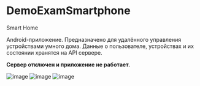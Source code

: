 # DemoExamSmartphone
Smart Home

Android-приложение. Предназначено для удалённого управления устройствами умного дома.
Данные о пользователе, устройствах и их состоянии хранятся на API сервере.

**Сервер отключен и приложение не работает.**

![image](https://user-images.githubusercontent.com/94042423/183042340-88851dcf-9d08-421f-b1c1-2a138acd0521.png)
![image](https://user-images.githubusercontent.com/94042423/183042010-cecb0314-6e1c-492e-aad7-b59de91297c6.png)
![image](https://user-images.githubusercontent.com/94042423/183041742-a24a1663-905b-4550-8635-d552a2a3c251.png)


